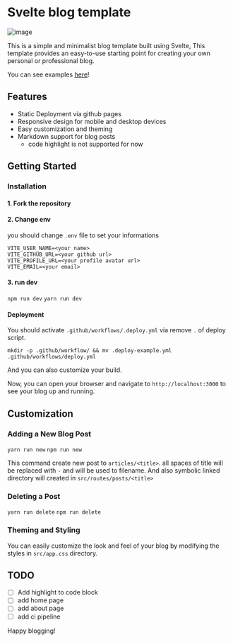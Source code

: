 # Svelte blog template

![image](https://github.com/khakiee/khakiee_blog/assets/21821942/d0f03c70-a38b-4ed1-880f-79fee9ea3fec)

This is a simple and minimalist blog template built using Svelte, This template provides an easy-to-use starting point for creating your own personal or professional blog.

You can see examples [here](https://khakiee.github.io/posts/example-post)!

## Features

- Static Deployment via github pages
- Responsive design for mobile and desktop devices
- Easy customization and theming
- Markdown support for blog posts
  - code highlight is not supported for now

## Getting Started

### Installation

#### 1. Fork the repository

#### 2. Change env

you should change `.env` file to set your informations

```
VITE_USER_NAME=<your name>
VITE_GITHUB_URL=<your github url>
VITE_PROFILE_URL=<your profile avatar url>
VITE_EMAIL=<your email>
```

#### 3. run dev

`npm run dev`
`yarn run dev`

#### Deployment

You should activate `.github/workflows/.deploy.yml` via remove `.` of deploy script.

`mkdir -p .github/workflow/ && mv .deploy-example.yml .github/workflows/deploy.yml`

And you can also customize your build.

Now, you can open your browser and navigate to `http://localhost:3000` to see your blog up and running.

## Customization

### Adding a New Blog Post

`yarn run new`
`npm run new`

This command create new post to `articles/<title>`. all spaces of title will be replaced with `-` and will be used to filename.
And also symbolic linked directory will created in `src/routes/posts/<title>`

### Deleting a Post

`yarn run delete`
`npm run delete`

### Theming and Styling

You can easily customize the look and feel of your blog by modifying the styles in `src/app.css` directory.


## TODO
- [ ] Add highlight to code block
- [ ] add home page
- [ ] add about page
- [ ] add ci pipeline

Happy blogging!
